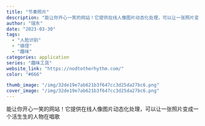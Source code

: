 ```yaml
---
title: "节奏照片"
description: "能让你开心一笑的网站！它提供在线人像图片动态化处理，可以让一张照片变成一个活生生的人物在唱歌"
author: "瑞东"
date: "2023-03-30"
tags:
  - "人脸识别"
  - "搞怪"
  - "趣味"
categories: application
series: "趣味工具"
website_link: "https://nodtotherhythm.com/"
color: "#666"

thumb_image: "/img/32de19e7ab621b3f647cc3d25da27bc6.png"
cover_image: "/img/32de19e7ab621b3f647cc3d25da27bc6.png"
---
```


能让你开心一笑的网站！它提供在线人像图片动态化处理，可以让一张照片变成一个活生生的人物在唱歌